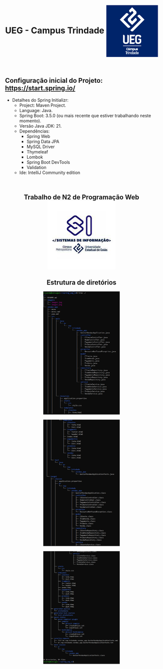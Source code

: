 <h1 align="center">UEG - Campus Trindade      <img src="./imagens/images.png" align="center"></h1><br>
<h2>Configuração inicial do Projeto: <a href="https://start.spring.io/">https://start.spring.io/</a></h2>
<ul>
  <li>Detalhes do Spring Initializr:
    <ul>
      <li>Project: Maven Project.</li>
      <li>Language: Java.</li>
      <li>Spring Boot: 3.5.0 (ou mais recente que estiver trabalhando neste momento).</li>
      <li>Versão Java JDK: 21.</li>
      <li>Dependências:
        <ul>
          <li>Spring Web</li>
          <li>Spring Data JPA</li>
          <li>MySQL Driver</li>
          <li>Thymeleaf</li>
          <li>Lombok</li>
          <li>Spring Boot DevTools</li>
          <li>Validation</li>
        </ul>
      </li>
      <li>Ide: IntelliJ Community edition</li>
    </ul>
  </li>
</ul>
<br>
<h2 align="center">Trabalho de N2 de Programação Web   <img src="./imagens/images.jpg" align="center"></h2>
<h2 align="center"><strong>Estrutura de diretórios</strong></h2>
<p align="center"><img src="./imagens/tree1.jpg"  style="width:50%;height:50%;"></p>
<p align="center"><img src="./imagens/tree2.jpg"  style="width:50%;height:50%;"></p>
<p align="center"><img src="./imagens/tree3.jpg"  style="width:50%;height:50%;"></p>
